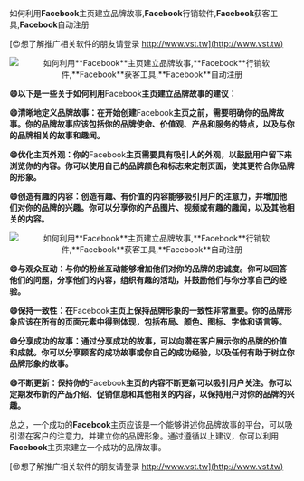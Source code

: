 如何利用**Facebook**主页建立品牌故事,**Facebook**行销软件,**Facebook**获客工具,**Facebook**自动注册

[😍想了解推广相关软件的朋友请登录 http://www.vst.tw](http://www.vst.tw)

 <center><img src="https://vst.tw/MP4/tuiguang/png/4.png" alt="如何利用**Facebook**主页建立品牌故事,**Facebook**行销软件,**Facebook**获客工具,**Facebook**自动注册"></center>

**😄以下是一些关于如何利用**Facebook**主页建立品牌故事的建议：**

**😄清晰地定义品牌故事：在开始创建**Facebook**主页之前，需要明确你的品牌故事。你的品牌故事应该包括你的品牌使命、价值观、产品和服务的特点，以及与你的品牌相关的故事和趣闻。**

**😄优化主页外观：你的**Facebook**主页需要具有吸引人的外观，以鼓励用户留下来浏览你的内容。你可以使用自己的品牌颜色和标志来定制页面，使其更符合你品牌的形象。**

**😄创造有趣的内容：创造有趣、有价值的内容能够吸引用户的注意力，并增加他们对你的品牌的兴趣。你可以分享你的产品图片、视频或有趣的趣闻，以及其他相关的内容。**

 <center><img src="https://vst.tw/MP4/tuiguang/png/0.png" alt="如何利用**Facebook**主页建立品牌故事,**Facebook**行销软件,**Facebook**获客工具,**Facebook**自动注册"></center>

**😄与观众互动：与你的粉丝互动能够增加他们对你的品牌的忠诚度。你可以回答他们的问题，分享他们的内容，组织有趣的活动，并鼓励他们与你分享自己的经验。**

**😄保持一致性：在**Facebook**主页上保持品牌形象的一致性非常重要。你的品牌形象应该在所有的页面元素中得到体现，包括布局、颜色、图标、字体和语言等。**

**😄分享成功的故事：通过分享成功的故事，可以向潜在客户展示你的品牌的价值和成就。你可以分享顾客的成功故事或你自己的成功经验，以及任何有助于树立你品牌形象的故事。**

**😄不断更新：保持你的**Facebook**主页的内容不断更新可以吸引用户关注。你可以定期发布新的产品介绍、促销信息和其他相关的内容，以保持用户对你的品牌的兴趣。**

总之，一个成功的**Facebook**主页应该是一个能够讲述你品牌故事的平台，可以吸引潜在客户的注意力，并建立你的品牌形象。通过遵循以上建议，你可以利用**Facebook**主页来建立一个成功的品牌故事。

[😍想了解推广相关软件的朋友请登录 http://www.vst.tw](http://www.vst.tw)



